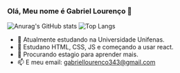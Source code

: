 ### Olá, Meu nome é Gabriel Lourenço 👋

![Anurag's GitHub stats](https://github-readme-stats.vercel.app/api?username=gabriel-oliviera42&theme=dracula&hide=contribs,prs)
![Top Langs](https://github-readme-stats.vercel.app/api/top-langs/?username=gabriel-oliviera42&theme=dracula&hide_progress=true)


- 🔭 Atualmente estudando na Universidade Unifenas.
- 🌱 Estudano HTML, CSS, JS e começando a usar react.
- 👯 Procurando estagio para aprender mais.
- 📫 E meu email: gabriellourenco343@gmail.com

